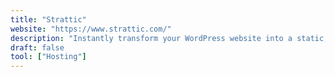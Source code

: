```yaml
---
title: "Strattic"
website: "https://www.strattic.com/"
description: "Instantly transform your WordPress website into a static, serverless version of itself with absolutely no change in how you manage it."
draft: false
tool: ["Hosting"]
---
```

